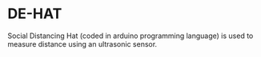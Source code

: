 # DE-HAT
Social Distancing Hat (coded in arduino programming language) is used to measure distance using an ultrasonic sensor.
